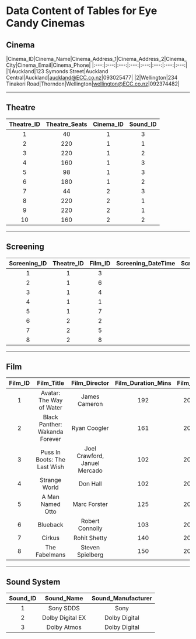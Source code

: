 # Data Content of Tables for Eye Candy Cinemas

## Cinema

|Cinema_ID|Cinema_Name|Cinema_Address_1|Cinema_Address_2|Cinema_City|Cinema_Email|Cinema_Phone|
|:---:|:---:|:---:|:---:|:---:|:---:|:---:|:---:|
|1|Auckland|123 Symonds Street|Auckland Central|Auckland|auckland@ECC.co.nz|093025477|
|2|Wellington|234 Tinakori Road|Thorndon|Wellington|wellington@ECC.co.nz|092374482|

---

## Theatre
|Theatre_ID|Theatre_Seats|Cinema_ID|Sound_ID|
|:---:|:---:|:---:|:---:|
|1|40|1|3|
|2|220|1|1
|3|220|1|2
|4|160|1|3
|5|98|1|3
|6|180|1|2
|7|44|2|3
|8|220|2|1
|9|220|2|1
|10|160|2|2

---

## Screening
|Screening_ID|Theatre_ID|Film_ID|Screening_DateTime|Screening_Day|Screening_Price|
|:---:|:---:|:---:|:---:|:---:|:---:|
|1|1|3
|2|1|6
|3|1|4
|4|1|1
|5|1|7
|6|2|2
|7|2|5
|8|2|8


---

## Film

|Film_ID|Film_Title|Film_Director|Film_Duration_Mins|Film_Year|Film_Classification|Film_IMDB|
|:---:|:---:|:---:|:---:|:---:|:---:|:---:|
|1|Avatar: The Way of Water|James Cameron|192|2022|M|https://www.imdb.com/title/tt1630029/|
|2|Black Panther: Wakanda Forever|Ryan Coogler|161|2022|M|https://www.imdb.com/title/tt9114286/|
|3|Puss In Boots: The Last Wish|Joel Crawford, Januel Mercado|102|2022|PG|https://www.imdb.com/title/tt3915174/|
|4|Strange World|Don Hall|102|2022|PG|https://www.imdb.com/title/tt10298840/|
|5|A Man Named Otto|Marc Forster|125|2022|M|https://www.imdb.com/title/tt7405458/|
|6|Blueback|Robert Connolly|103|2022|PG|https://www.imdb.com/title/tt14201576/|
|7|Cirkus|Rohit Shetty|140|2022|PG|https://www.imdb.com/title/tt11112808/|
|8|The Fabelmans|Steven Spielberg|150|2023|M|https://www.imdb.com/title/tt14208870/|

---

## Sound System
|Sound_ID|Sound_Name|Sound_Manufacturer|
|:---:|:---:|:---:|
|1|Sony SDDS|Sony|
|2|Dolby Digital EX|Dolby Digital|
|3|Dolby Atmos|Dolby Digital|

